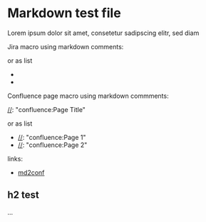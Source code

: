 # Markdown test file

Lorem ipsum dolor sit amet, consetetur sadipscing elitr, sed diam

Jira macro using markdown comments: 

[//]: "jira:JIRA-1234"

or as list

- [//]: "jira:JIRA-2345"
- [//]: "jira:JIRA-3456"

Confluence page macro using markdown commments:

[//]: "confluence:Page Title"

or as list

- [//]: "confluence:Page 1"
- [//]: "confluence:Page 2"


links: 
- [md2conf](https://github.com/cseeger-epages/markdown2confluence)

## h2 test

...
